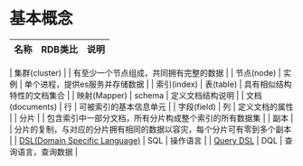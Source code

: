 # 基本概念

| 名称 | RDB类比 | 说明 |
|---|---|---|

| 集群(cluster) | | 有至少一个节点组成，共同拥有完整的数据 |
| 节点(node) | 实例 | 单个进程，提供es服务并存储数据 |
| 索引(index) | 表(table) | 具有相似结构特性的文档集合 |
| 映射(Mapper) | schema | 定义文档结构说明 |
| 文档(documents) | 行 | 可被索引的基本信息单元 |
| 字段(field) | 列 | 定义文档的属性 |
| 分片 | | 包含索引中一部分文档，所有分片构成整个索引的所有数据集 |
| 副本 | | 分片的复制，与对应的分片拥有相同的数据以容灾，每个分片可有零到多个副本 |
| [DSL(Domain Specific Language)](DSL.md) | SQL | 操作语言 | 
| [Query DSL](DSL.md) | DQL | 查询语言，查询数据 | 




